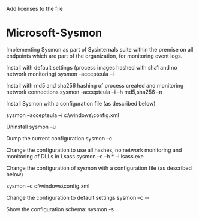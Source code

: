Add licenses to the file
# Microsoft-Sysmon
Implementing Sysmon as part of Sysinternals suite within the premise on all endpoints which are part of the organization, for monitoring event logs.

Install with default settings (process images hashed with sha1 and no network monitoring)
sysmon -accepteula –i

Install with md5 and sha256 hashing of process created and monitoring network connections
sysmon -accepteula –i –h md5,sha256 –n

Install Sysmon with a configuration file (as described below)

sysmon –accepteula –i c:\windows\config.xml

Uninstall
sysmon –u

Dump the current configuration
sysmon –c

Change the configuration to use all hashes, no network monitoring and monitoring of DLLs in Lsass
sysmon –c –h * –l lsass.exe

Change the configuration of sysmon with a configuration file (as described below)

sysmon –c c:\windows\config.xml

Change the configuration to default settings
sysmon –c --

Show the configuration schema:
sysmon -s

